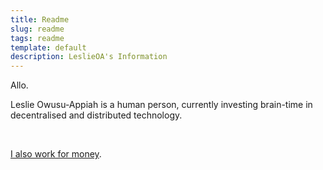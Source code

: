 ```yaml
---
title: Readme
slug: readme
tags: readme
template: default
description: LeslieOA's Information
---
```


Allo.
<br />

<p>Leslie Owusu-Appiah is a human person, currently investing brain-time in decentralised and distributed technology.</p>
<br />

<a href="https://www.linkedin.com/in/leslieoa">I also work for money</a>.